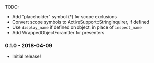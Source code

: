 TODO:
* Add "placeholder" symbol (*) for scope exclusions
* Convert scope symbols to ActiveSupport::StringInquirer, if defined
* Use `display_name` if defined on object, in place of `inspect_name`
* Add WrappedObjectForamtter for presenters

### 0.1.0 - 2018-04-09

* Initial release!
